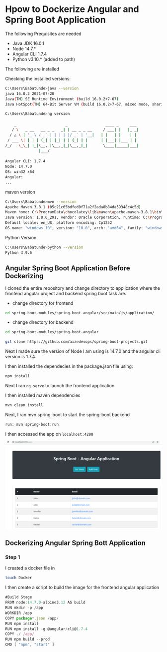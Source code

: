 # Hpow to Dockerize Angular and Spring Boot Application

The following Prequisites are needed 
* Java JDK 16.0.1
* Node 14.7.*
* Angular CLI 1.7.4
* Python v3.10.* (added to path)

The following are installed

Checking the installed versions:

```bash
C:\Users\Babatunde>java --version
java 16.0.2 2021-07-20
Java(TM) SE Runtime Environment (build 16.0.2+7-67)
Java HotSpot(TM) 64-Bit Server VM (build 16.0.2+7-67, mixed mode, sharing)
```

```bash
C:\Users\Babatunde>ng version

    _                      _                 ____ _     ___
   / \   _ __   __ _ _   _| | __ _ _ __     / ___| |   |_ _|
  / △ \ | '_ \ / _` | | | | |/ _` | '__|   | |   | |    | |
 / ___ \| | | | (_| | |_| | | (_| | |      | |___| |___ | |
/_/   \_\_| |_|\__, |\__,_|_|\__,_|_|       \____|_____|___|
               |___/

Angular CLI: 1.7.4
Node: 14.7.0
OS: win32 x64
Angular:
...
```

maven version

```bash
C:\Users\Babatunde>mvn --version
Apache Maven 3.8.1 (05c21c65bdfed0f71a2f2ada8b84da59348c4c5d)
Maven home: C:\ProgramData\chocolatey\lib\maven\apache-maven-3.8.1\bin\..
Java version: 1.8.0_291, vendor: Oracle Corporation, runtime: C:\Program Files\Java\jdk1.8.0_291\jre
Default locale: en_US, platform encoding: Cp1252
OS name: "windows 10", version: "10.0", arch: "amd64", family: "windows"
```

Python Version
```bash
C:\Users\Babatunde>python --version
Python 3.9.6
```

## Angular Spring Boot Application Before Dockerizing

I cloned the entire repository and change directory to application where the frontend angular project and backend spring boot task are.

- change directory for frontend
```bash
cd spring-boot-modules/spring-boot-angular/src/main/js/application/
```
- change directory for backend
```bash
cd spring-boot-modules/spring-boot-angular
```

```bash
git clone https://github.com/aizedevops/spring-boot-projects.git
```

Next I made sure the version of Node I am using is 14.7.0 and the angular cli version is 1.7.4. 

I then installed the dependecies in the package.json file using:

```bash
npm install
```

Next I ran `ng serve` to launch the frontend application

I then installed maven dependencies

```bash
mvn clean install
```
Next, I ran mvn spring-boot to start the spring-boot backend
```bash
run: mvn spring-boot:run
```

I then accessed the app on `localhost:4200`

![angular_page](./img/img3.PNG)

## Dockerizing Angular Spring Bott Application

### Step 1
I created a docker file in 

```bash
touch Docker
```

I then create a script to build the image for the frontend angular application
```javascript
#Build Stage
FROM node:14.7.0-alpine3.12 AS build
RUN mkdir -p /app
WORKDIR /app
COPY package*.json /app/
RUN npm install
RUN npm install -g @angular/cli@1.7.4
COPY ./ /app/
RUN npm build --prod
CMD [ "npm", "start" ]
```